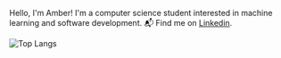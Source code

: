 Hello, I'm Amber! I'm a computer science student interested in machine learning and software development. 📬 Find me on <a href="https://www.linkedin.com/in/amber-khauv/">Linkedin</a>.

![Top Langs](https://github-readme-stats.vercel.app/api/top-langs/?username=akhauv&layout=compact&theme=tokyonight)

<!---
akhauv/akhauv is a ✨ special ✨ repository because its `README.md` (this file) appears on your GitHub profile.
You can click the Preview link to take a look at your changes.
--->
